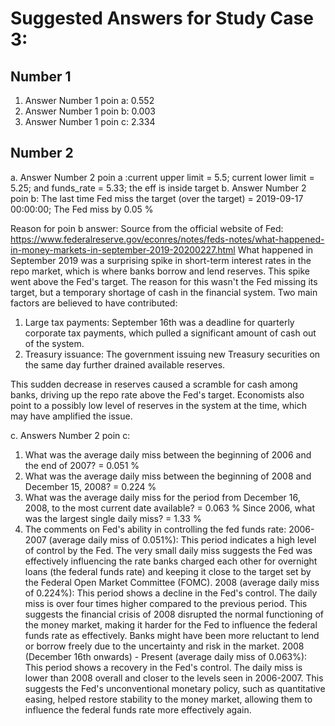 # Suggested Answers for Study Case 3:

## Number 1
1. Answer Number 1 poin a: 0.552
2. Answer Number 1 poin b: 0.003
3. Answer Number 1 poin c: 2.334

## Number 2
a. Answer Number 2 poin a :current upper limit = 5.5; current lower limit = 5.25; and funds_rate = 5.33; the eff is inside target
b. Answer Number 2 poin b: The last time Fed miss the target (over the target) = 2019-09-17 00:00:00; The Fed miss by 0.05 %

Reason for poin b answer:
Source from the official website of Fed: https://www.federalreserve.gov/econres/notes/feds-notes/what-happened-in-money-markets-in-september-2019-20200227.html
What happened in September 2019 was a surprising spike in short-term interest rates in the repo market, which is where banks borrow and lend reserves. This spike went above the Fed's target. The reason for this wasn't the Fed missing its target, but a temporary shortage of cash in the financial system. Two main factors are believed to have contributed:

1. Large tax payments: September 16th was a deadline for quarterly corporate tax payments, which pulled a significant amount of cash out of the system.
2. Treasury issuance: The government issuing new Treasury securities on the same day further drained available reserves.

This sudden decrease in reserves caused a scramble for cash among banks, driving up the repo rate above the Fed's target. Economists also point to a possibly low level of reserves in the system at the time, which may have amplified the issue.

c. Answers Number 2 poin c:
1. What was the average daily miss between the beginning of 2006 and the end of 2007? = 0.051 %
2. What was the average daily miss between the beginning of 2008 and December 15, 2008? = 0.224 %
3. What was the average daily miss for the period from December 16, 2008, to the most current date available? = 0.063 % Since 2006, what was the largest single daily miss? = 1.33 %
4. The comments on Fed's ability in controlling the fed funds rate: 2006-2007 (average daily miss of 0.051%): This period indicates a high level of control by the Fed. The very small daily miss suggests the Fed was effectively influencing the rate banks charged each other for overnight loans (the federal funds rate) and keeping it close to the target set by the Federal Open Market Committee (FOMC). 2008 (average daily miss of 0.224%): This period shows a decline in the Fed's control. The daily miss is over four times higher compared to the previous period. This suggests the financial crisis of 2008 disrupted the normal functioning of the money market, making it harder for the Fed to influence the federal funds rate as effectively. Banks might have been more reluctant to lend or borrow freely due to the uncertainty and risk in the market. 2008 (December 16th onwards) - Present (average daily miss of 0.063%): This period shows a recovery in the Fed's control. The daily miss is lower than 2008 overall and closer to the levels seen in 2006-2007. This suggests the Fed's unconventional monetary policy, such as quantitative easing, helped restore stability to the money market, allowing them to influence the federal funds rate more effectively again.
